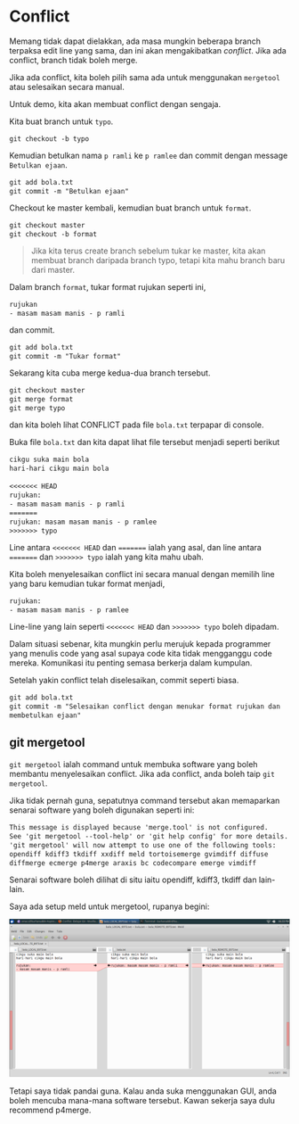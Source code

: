 # Conflict

Memang tidak dapat dielakkan, ada masa mungkin beberapa branch terpaksa edit
line yang sama, dan ini akan mengakibatkan *conflict*. Jika ada conflict, branch
tidak boleh merge.

Jika ada conflict, kita boleh pilih sama ada untuk menggunakan `mergetool` atau
selesaikan secara manual.

Untuk demo, kita akan membuat conflict dengan sengaja.

Kita buat branch untuk `typo`.

```
git checkout -b typo
```

Kemudian betulkan nama `p ramli` ke `p ramlee` dan commit dengan message
`Betulkan ejaan`.

```
git add bola.txt
git commit -m "Betulkan ejaan"
```

Checkout ke master kembali, kemudian buat branch untuk `format`.

```
git checkout master
git checkout -b format
```

> Jika kita terus create branch sebelum tukar ke master, kita akan membuat
> branch daripada branch typo, tetapi kita mahu branch baru dari master.

Dalam branch `format`, tukar format rujukan seperti ini,

```
rujukan
- masam masam manis - p ramli
```

dan commit.

```
git add bola.txt
git commit -m "Tukar format"
```

Sekarang kita cuba merge kedua-dua branch tersebut.

```
git checkout master
git merge format
git merge typo
```

dan kita boleh lihat CONFLICT pada file `bola.txt` terpapar di console.

Buka file `bola.txt` dan kita dapat lihat file tersebut menjadi seperti berikut

```
cikgu suka main bola
hari-hari cikgu main bola

<<<<<<< HEAD
rujukan:
- masam masam manis - p ramli
=======
rujukan: masam masam manis - p ramlee
>>>>>>> typo
```

Line antara `<<<<<<< HEAD` dan `=======` ialah yang asal, dan line antara
`=======` dan `>>>>>>> typo` ialah yang kita mahu ubah.

Kita boleh menyelesaikan conflict ini secara manual dengan memilih line yang
baru kemudian tukar format menjadi,

```
rujukan:
- masam masam manis - p ramlee
```

Line-line yang lain seperti `<<<<<<< HEAD` dan `>>>>>>> typo` boleh dipadam.

Dalam situasi sebenar, kita mungkin perlu merujuk kepada programmer yang menulis
code yang asal supaya code kita tidak mengganggu code mereka. Komunikasi itu
penting semasa berkerja dalam kumpulan.

Setelah yakin conflict telah diselesaikan, commit seperti biasa.

```
git add bola.txt
git commit -m "Selesaikan conflict dengan menukar format rujukan dan membetulkan ejaan"
```

## git mergetool

`git mergetool` ialah command untuk membuka software yang boleh membantu
menyelesaikan conflict. Jika ada conflict, anda boleh taip `git mergetool`.

Jika tidak pernah guna, sepatutnya command tersebut akan memaparkan senarai
software yang boleh digunakan seperti ini:

```
This message is displayed because 'merge.tool' is not configured.
See 'git mergetool --tool-help' or 'git help config' for more details.
'git mergetool' will now attempt to use one of the following tools:
opendiff kdiff3 tkdiff xxdiff meld tortoisemerge gvimdiff diffuse diffmerge ecmerge p4merge araxis bc codecompare emerge vimdiff
```

Senarai software boleh dilihat di situ iaitu opendiff, kdiff3, tkdiff dan
lain-lain.

Saya ada setup meld untuk mergetool, rupanya begini:

![Gambar meld, salah satu mergetool](img/meld.png)

Tetapi saya tidak pandai guna. Kalau anda suka menggunakan GUI, anda boleh
mencuba mana-mana software tersebut. Kawan sekerja saya dulu recommend p4merge.
